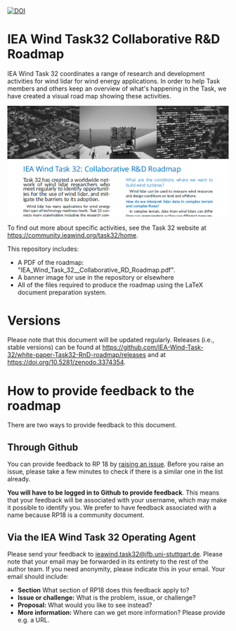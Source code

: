 [![DOI](https://zenodo.org/badge/DOI/10.5281/zenodo.3374354.svg)](https://doi.org/10.5281/zenodo.3374354)

# IEA Wind Task32 Collaborative R&D Roadmap
IEA Wind Task 32 coordinates a range of research and development activities for wind lidar for wind energy applications. In order to help Task members and others keep an overview of what's happening in the Task, we have created a visual road map showing these activities.

![](./3604290-2by1.png)

To find out more about specific activities, see the Task 32 website at https://community.ieawind.org/task32/home.

This repository includes:
 - A PDF of the roadmap: "IEA_Wind_Task_32__Collaborative_RD_Roadmap.pdf".
 - A banner image for use in the repository or elsewhere
 - All of the files required to produce the roadmap using the LaTeX document preparation system.

# Versions
Please note that this document will be updated regularly. Releases (i.e., stable versions) can be found at https://github.com/IEA-Wind-Task-32/white-paper-Task32-RnD-roadmap/releases and at https://doi.org/10.5281/zenodo.3374354. 

# How to provide feedback to the roadmap
There are two ways to provide feedback to this document.

## Through Github
You can provide feedback to RP 18 by [raising an issue](https://github.com/IEA-Wind-Task-32/white-paper-Task32-RnD-roadmap/issues). Before you raise an issue, please take a few minutes to check if there is a similar one in the list already.

**You will have to be logged in to Github to provide feedback**. This means that your feedback will be associated with your username, which may make it possible to identify you. We prefer to have feedback associated with a name because RP18 is a community document.

## Via the IEA Wind Task 32 Operating Agent
Please send your feedback to [ieawind.task32@ifb.uni-stuttgart.de](mailto:ieawind.task32@ifb.uni-stuttgart.de). Please note that your email may be forwarded in its entirety to the rest of the author team. If you need anonymity, please indicate this in your email. Your email should include:
- **Section** What section of RP18 does this feedback apply to?
- **Issue or challenge:** What is the problem, issue, or challenge?
- **Proposal:** What would you like to see instead?
- **More information:** Where can we get more information? Please provide e.g. a URL.
